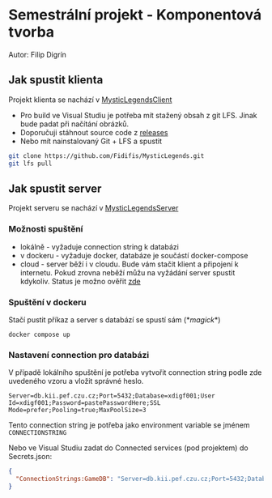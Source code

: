 # Semestrální projekt - Komponentová tvorba
Autor: Filip Digrín

## Jak spustit klienta
Projekt klienta se nachází v [MysticLegendsClient](MysticLegendsClient/)
- Pro build ve Visual Studiu je potřeba mít stažený obsah z git LFS. Jinak bude padat při načítání obrázků.
- Doporučuji stáhnout source code z [releases](https://github.com/Fidifis/MysticLegends/releases)
- Nebo mít nainstalovaný Git + LFS a spustit
```sh
git clone https://github.com/Fidifis/MysticLegends.git
git lfs pull
```

## Jak spustit server
Projekt serveru se nachází v [MysticLegendsServer](MysticLegendsServer/)

### Možnosti spuštění
- lokálně - vyžaduje connection string k databázi
- v dockeru - vyžaduje docker, databáze je součástí docker-compose
- cloud - server běží i v cloudu. Bude vám stačit klient a připojení k internetu. Pokud zrovna neběží můžu na vyžádání server spustit kdykoliv.
  Status je možno ověřit [zde](https://mysticlegends.fidifis.com/api/health)

### Spuštění v dockeru
Stačí pustit příkaz a server s databází se spustí sám (\**magick*\*)
```
docker compose up
```

### Nastavení connection pro databázi
V případě lokálního spuštění je potřeba vytvořit connection string podle zde uvedeného vzoru a vložit správné heslo.

```
Server=db.kii.pef.czu.cz;Port=5432;Database=xdigf001;User Id=xdigf001;Password=pastePasswordHere;SSL Mode=prefer;Pooling=true;MaxPoolSize=3
```

Tento connection string je potřeba jako environment variable se jménem `CONNECTIONSTRING`

Nebo ve Visual Studiu zadat do Connected services (pod projektem) do Secrets.json:

```json
{
  "ConnectionStrings:GameDB": "Server=db.kii.pef.czu.cz;Port=5432;Database=xdigf001;User Id=xdigf001;Password=pastePasswordHere;SSL Mode=prefer;Pooling=true;MaxPoolSize=3"
}
```

